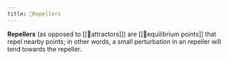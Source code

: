 ```yaml
---
title: 📘Repellers
---
```


**Repellers** (as opposed to [[📘attractors]]) are [[📘equilibrium points]] that repel nearby points; in other words, a small perturbation in an repeller will tend towards the repeller.
